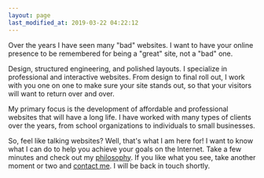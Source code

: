 ```yaml
---
layout: page
last_modified_at: 2019-03-22 04:22:12
---
```

Over the years I have seen many "bad" websites. I want to have your online presence to be remembered for being a "great" site, not a "bad" one.  

Design, structured engineering, and polished layouts. I specialize in professional and interactive websites. From design to final roll out, I work with you one on one to make sure your site stands out, so that your visitors will want to return over and over.  

My primary focus is the development of affordable and professional websites that will have a long life. I have worked with many types of clients over the years, from school organizations to individuals to small businesses.  

So, feel like talking websites? Well, that's what I am here for! I want to know what I can do to help you achieve your goals on the Internet. Take a few minutes and check out my [philosophy](philosophy.html). If you like what you see, take another moment or two and [contact me](contact.html). I will be back in touch shortly.  